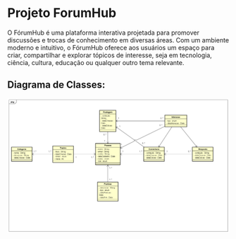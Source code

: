 # Projeto ForumHub

O FórumHub é uma plataforma interativa projetada para promover discussões e trocas de conhecimento em diversas áreas. Com um ambiente moderno e intuitivo, o FórumHub oferece aos usuários um espaço para criar, compartilhar e explorar tópicos de interesse, seja em tecnologia, ciência, cultura, educação ou qualquer outro tema relevante.

## Diagrama de Classes:

![Diagrama de Classe](docs/diagrama.png)
